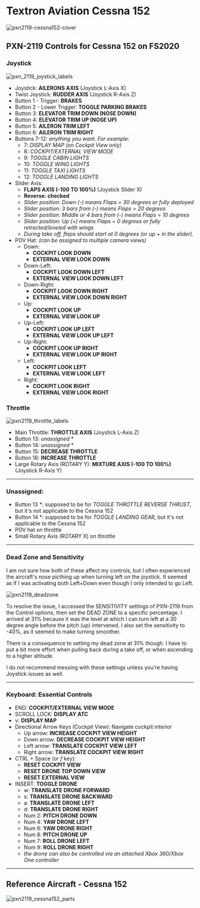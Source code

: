 # Textron Aviation Cessna 152

![pxn2119-cessna152-cover](https://user-images.githubusercontent.com/9207205/91654453-64512b80-eadb-11ea-95ed-77bf670c558c.jpg)

## PXN-2119 Controls for Cessna 152 on FS2020

### Joystick
![pxn_2119_joystick_labels](https://user-images.githubusercontent.com/9207205/91681215-4984c280-eb80-11ea-8332-be54d4b673a4.jpg)

- Joystick: **AILERONS AXIS** (Joystick L-Axis X)
- Twist Joystick: **RUDDER AXIS** (Joystick R-Axis Z)
- Button 1 - Trigger: **BRAKES**
- Button 2 - Lower Trigger: **TOGGLE PARKING BRAKES**
- Button 3: **ELEVATOR TRIM DOWN (NOSE DOWN)**
- Button 4: **ELEVATOR TRIM UP (NOSE UP)**
- Button 5: **AILERON TRIM LEFT**
- Button 6: **AILERON TRIM RIGHT**
- Buttons 7-12: _anything you want. For example:_
    - 7:  _DISPLAY MAP (on Cockpit View only)_
    - 8:  _COCKPIT/EXTERNAL VIEW MODE_
    - 9:  _TOGGLE CABIN LIGHTS_
    - 10: _TOGGLE WING LIGHTS_
    - 11: _TOGGLE TAXI LIGHTS_
    - 12: _TOGGLE LANDING LIGHTS_
- Slider Axis:
    - **FLAPS AXIS (-100 TO 100%)** (Joystick Slider X)
    - **Reverse: checked**
    - _Slider position: Down (-) means Flaps = 30 degrees or fully deployed_
    - _Slider position: 3 bars from (-) means Flaps = 20 degrees_
    - _Slider position: Middle or 4 bars from (-) means Flaps = 10 degrees_
    - _Slider position: Up (+) means Flaps = 0 degrees or fully retracted/leveled with wings_
    - _During take off, flaps should start at 0 degrees (or up + in the slider)._
- POV Hat: _(can be assigned to multiple camera views)_
    - Down:
        - **COCKPIT LOOK DOWN**
        - **EXTERNAL VIEW LOOK DOWN**
    - Down-Left:
        - **COCKPIT LOOK DOWN LEFT**
        - **EXTERNAL VIEW LOOK DOWN LEFT**
    - Down-Right:
        - **COCKPIT LOOK DOWN RIGHT**
        - **EXTERNAL VIEW LOOK DOWN RIGHT**
    - Up:
        - **COCKPIT LOOK UP**
        - **EXTERNAL VIEW LOOK UP**
    - Up-Left:
        - **COCKPIT LOOK UP LEFT**
        - **EXTERNAL VIEW LOOK UP LEFT**
    - Up-Right:
        - **COCKPIT LOOK UP RIGHT**
        - **EXTERNAL VIEW LOOK UP RIGHT**
    - Left:
        - **COCKPIT LOOK LEFT**
        - **EXTERNAL VIEW LOOK LEFT**
    - Right:
        - **COCKPIT LOOK RIGHT**
        - **EXTERNAL VIEW LOOK RIGHT**

### Throttle
![pxn2119_throttle_labels](https://user-images.githubusercontent.com/9207205/91681241-63bea080-eb80-11ea-869e-ede2f4069370.jpg)

- Main Throttle: **THROTTLE AXIS** (Joystick L-Axis Z)
- Button 13: _unassigned_ *
- Button 14: _unassigned_ *
- Button 15: **DECREASE THROTTLE**
- Button 16: **INCREASE THROTTLE**
- Large Rotary Axis (ROTARY Y): **MIXTURE AXIS (-100 TO 100%)** (Joystick R-Axis Y)

***
### Unassigned:
- Button 13 *: supposed to be for _TOGGLE THROTTLE REVERSE THRUST_, but it's not applicable to the Cessna 152
- Button 14 *: supposed to be for _TOGGLE LANDING GEAR_, but it's not applicable to the Cessna 152
- POV hat on throttle
- Small Rotary Axis (ROTARY X) on throttle

***
### Dead Zone and Sensitivity
I am not sure how both of these affect my controls, but I often experienced the aircraft's nose picthing up when turning left on the joystick. It seemed as if I was activating both Left+Down even though I only intended to go Left.

![pxn2119_deadzone](https://user-images.githubusercontent.com/9207205/91660208-82348580-eb07-11ea-89a4-ba263f6b1172.jpg)

To resolve the issue, I accessed the SENSITIVITY settings of PXN-2119 from the Control options, then set the DEAD ZONE to a specific percentage. I arrived at 31% because it was the level at which I can turn left at a 30 degree angle before the pitch (up) intervened. I also set the sensitivity to -40%, as it seemed to make turning smoother.

There is a consequence to setting my dead zone at 31% though. I have to put a bit more effort when pulling back during a take off, or when ascending to a higher altitude.

I do not recommend messing with these settings unless you're having Joystick issues as well.

***

### Keyboard: Essential Controls
- END: **COCKPIT/EXTERNAL VIEW MODE**
- SCROLL LOCK: **DISPLAY ATC**
- v: **DISPLAY MAP**
- Directional Arrow Keys (Cockpit View): Navigate cockpit interior
    - Up arrow: **INCREASE COCKPIT VIEW HEIGHT**
    - Down arrow: **DECREASE COCKPIT VIEW HEIGHT**
    - Left arrow: **TRANSLATE COCKPIT VIEW LEFT**
    - Right arrow: **TRANSLATE COCKPIT VIEW RIGHT**
- CTRL + Space (or _f_ key):
    - **RESET COCKPIT VIEW**
    - **RESET DRONE TOP DOWN VIEW**
    - **RESET EXTERNAL VIEW**
- INSERT: **TOGGLE DRONE**
    - w: **TRANSLATE DRONE FORWARD**
    - s: **TRANSLATE DRONE BACKWARD**
    - a: **TRANSLATE DRONE LEFT**
    - d: **TRANSLATE DRONE RIGHT**
    - Num 2: **PITCH DRONE DOWN**
    - Num 4: **YAW DRONE LEFT**
    - Num 6: **YAW DRONE RIGHT**
    - Num 8: **PITCH DRONE UP**
    - Num 7: **ROLL DRONE LEFT**
    - Num 9: **ROLL DRONE RIGHT**
    - _the drone can also be controlled via an attached Xbox 360/Xbox One controller_

*** 

## Reference Aircraft - Cessna 152

![pxn2119_cessna152_parts](https://user-images.githubusercontent.com/9207205/91654003-23a3e300-ead8-11ea-8346-c31ab824a6cb.jpg)
